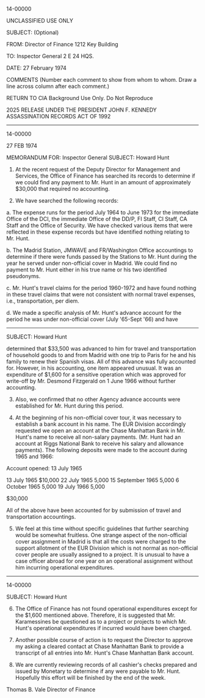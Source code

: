 14-00000

UNCLASSIFIED
USE ONLY

SUBJECT: (Optional)

FROM:
Director of Finance
1212 Key Building

TO: Inspector General
2 E 24 HQS.

DATE: 27 February 1974

COMMENTS (Number each comment to show from whom to whom. Draw a line across column after each comment.)

RETURN TO CIA
Background Use Only.
Do Not Reproduce

2025 RELEASE UNDER THE PRESIDENT JOHN F. KENNEDY ASSASSINATION RECORDS ACT OF 1992

---

14-00000

27 FEB 1974

MEMORANDUM FOR: Inspector General
SUBJECT: Howard Hunt

1. At the recent request of the Deputy Director for Management and Services, the Office of Finance has searched its records to determine if we could find any payment to Mr. Hunt in an amount of approximately $30,000 that required no accounting.

2. We have searched the following records:

a. The expense runs for the period July 1964 to June 1973 for the immediate Office of the DCI, the immediate Office of the DD/P, FI Staff, CI Staff, CA Staff and the Office of Security. We have checked various items that were reflected in these expense records but have identified nothing relating to Mr. Hunt.

b. The Madrid Station, JMWAVE and FR/Washington Office accountings to determine if there were funds passed by the Stations to Mr. Hunt during the year he served under non-official cover in Madrid. We could find no payment to Mr. Hunt either in his true name or his two identified pseudonyms.

c. Mr. Hunt's travel claims for the period 1960-1972 and have found nothing in these travel claims that were not consistent with normal travel expenses, i.e., transportation, per diem.

d. We made a specific analysis of Mr. Hunt's advance account for the period he was under non-official cover (July '65-Sept '66) and have

---

SUBJECT: Howard Hunt

determined that $33,500 was advanced to him for travel and transportation of household goods to and from Madrid with one trip to Paris for he and his family to renew their Spanish visas. All of this advance was fully accounted for. However, in his accounting, one item appeared unusual. It was an expenditure of $1,600 for a sensitive operation which was approved for write-off by Mr. Desmond Fitzgerald on 1 June 1966 without further accounting.

3. Also, we confirmed that no other Agency advance accounts were established for Mr. Hunt during this period.

4. At the beginning of his non-official cover tour, it was necessary to establish a bank account in his name. The EUR Division accordingly requested we open an account at the Chase Manhattan Bank in Mr. Hunt's name to receive all non-salary payments. (Mr. Hunt had an account at Riggs National Bank to receive his salary and allowance payments). The following deposits were made to the account during 1965 and 1966:

Account opened: 13 July 1965

13 July 1965 $10,000
22 July 1965 5,000
15 September 1965 5,000
6 October 1965 5,000
19 July 1966 5,000

$30,000

All of the above have been accounted for by submission of travel and transportation accountings.

5. We feel at this time without specific guidelines that further searching would be somewhat fruitless. One strange aspect of the non-official cover assignment in Madrid is that all the costs were charged to the support allotment of the EUR Division which is not normal as non-official cover people are usually assigned to a project. It is unusual to have a case officer abroad for one year on an operational assignment without him incurring operational expenditures.

---

14-00000

SUBJECT: Howard Hunt

6. The Office of Finance has not found operational expenditures except for the $1,600 mentioned above. Therefore, it is suggested that Mr. Karamessines be questioned as to a project or projects to which Mr. Hunt's operational expenditures if incurred would have been charged.

7. Another possible course of action is to request the Director to approve my asking a cleared contact at Chase Manhattan Bank to provide a transcript of all entries into Mr. Hunt's Chase Manhattan Bank account.

8. We are currently reviewing records of all cashier's checks prepared and issued by Monetary to determine if any were payable to Mr. Hunt. Hopefully this effort will be finished by the end of the week.

Thomas B. Vale
Director of Finance

